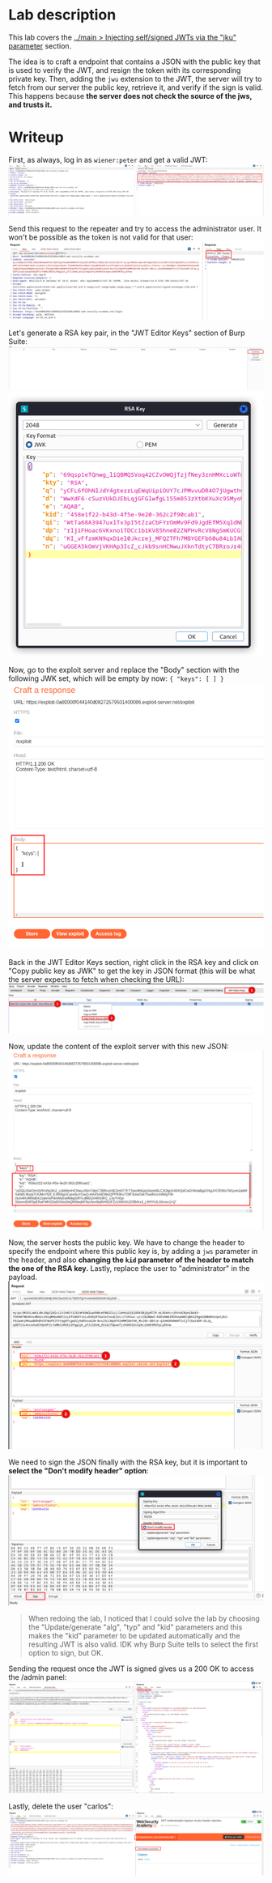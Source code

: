 # Lab description
This lab covers the [../main > Injecting self/signed JWTs via the "jku" parameter](../main#Injecting%20self/signed%20JWTs%20via%20the%20"jku"%20parameter) section.

The idea is to craft a endpoint that contains a JSON with the public key that is used to verify the JWT, and resign the token with its corresponding private key. Then, adding the `jwu` extension to the JWT, the server will try to fetch from our server the public key, retrieve it, and verify if the sign is valid. This happens because **the server does not check the source of the jws, and trusts it.**

# Writeup

First, as always, log in as `wiener:peter` and get a valid JWT:
![](imgs/jwu_header_bypass.png)

Send this request to the repeater and try to access the administrator user. It won't be possible as the token is not valid for that user:
![](imgs/jwu_header_bypass-1.png)

Let's generate a RSA key pair, in the "JWT Editor Keys" section of Burp Suite:
![](imgs/jwk_header_bypass-1.png)
![](imgs/jwk_header_bypass-2.png)

Now, go to the exploit server and replace the "Body" section with the following JWK set, which will be empty by now:
`{ "keys": [ ] }`
![](imgs/jwu_header_bypass-2.png)

Back in the JWT Editor Keys section, right click in the RSA key and click on "Copy public key as JWK" to get the key in JSON format (this will be what the server expects to fetch when checking the URL):
![](imgs/jwu_header_bypass-6.png)

Now, update the content of the exploit server with this new JSON:
![](imgs/jwu_header_bypass-7.png)

Now, the server hosts the public key.
We have to change the header to specify the endpoint where this public key is, by adding a `jws` parameter in the header, and also **changing the `kid` parameter of the header to match the one of the RSA key.** Lastly, replace the user to "administrator" in the payload. 
![](imgs/jwu_header_bypass-10.png)

We need to sign the JSON finally with the RSA key, but it is important to **select the "Don't modify header" option**:
![](imgs/jwu_header_bypass-11.png)

> When redoing the lab, I noticed that I could solve the lab by choosing the "Update/generate "alg", "typ" and "kid" parameters and this makes the "kid" parameter to be updated automatically and the resulting JWT is also valid. IDK why Burp Suite tells to select the first option to sign, but OK.

Sending the request once the JWT is signed gives us a 200 OK to access the /admin panel:
![](imgs/jwu_header_bypass-12.png)

Lastly, delete the user "carlos":
![](imgs/jwu_header_bypass-13.png)




